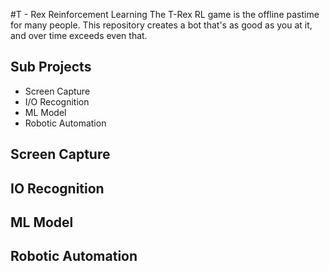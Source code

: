 #T - Rex Reinforcement Learning
The T-Rex RL game is the offline pastime for many people. This repository creates a bot that's as good as you at it, and over time exceeds even that.

## Sub Projects

 - Screen Capture
 - I/O Recognition
 - ML Model
 - Robotic Automation

## Screen Capture

## IO Recognition

## ML Model

## Robotic Automation
